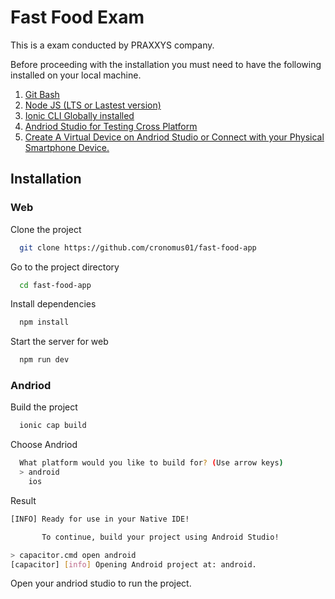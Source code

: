 # Fast Food Exam

This is a exam conducted by PRAXXYS company.

Before proceeding with the installation you must need to have the following installed on your local machine.

1. [Git Bash](https://git-scm.com/downloads)
2. [Node JS (LTS or Lastest version)](https://nodejs.org/en/)
3. [Ionic CLI Globally installed](https://ionicframework.com/docs/cli)
4. [Andriod Studio for Testing Cross Platform](https://developer.android.com/studio)
5. [Create A Virtual Device on Andriod Studio or Connect with your Physical Smartphone Device.](https://developer.android.com/studio/run/managing-avds)

## Installation

### Web

Clone the project

```bash
  git clone https://github.com/cronomus01/fast-food-app
```

Go to the project directory

```bash
  cd fast-food-app
```

Install dependencies

```bash
  npm install
```

Start the server for web

```bash
  npm run dev
```

### Andriod

Build the project

```bash
  ionic cap build
```

Choose Andriod

```bash
  What platform would you like to build for? (Use arrow keys)
  > android
    ios
```

Result

```bash
[INFO] Ready for use in your Native IDE!

       To continue, build your project using Android Studio!

> capacitor.cmd open android
[capacitor] [info] Opening Android project at: android.
```

Open your andriod studio to run the project.
